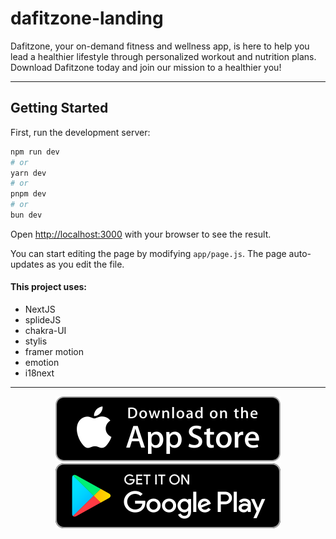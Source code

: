 # dafitzone-landing

Dafitzone, your on-demand fitness and wellness app, is here to help you lead a healthier lifestyle through personalized workout and nutrition plans. Download Dafitzone today and join our mission to a healthier you!

---

## Getting Started

First, run the development server:

```bash
npm run dev
# or
yarn dev
# or
pnpm dev
# or
bun dev
```

Open [http://localhost:3000](http://localhost:3000) with your browser to see the result.

You can start editing the page by modifying `app/page.js`. The page auto-updates as you edit the file.

#### This project uses:

- NextJS
- splideJS
- chakra-UI
- stylis
- framer motion
- emotion
- i18next

---

<p align="center">
<a href="https://www.apple.com/app-store/"><img src="./public/appstore.svg"></a>
<a href="https://play.google.com/store/games?hl=en&gl=US"><img src="./public/googleplay.svg"></a>
<p>
